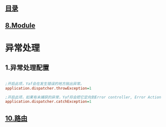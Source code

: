 ## [目录](https://github.com/yuncopy/yafr/blob/master/docs/index.md)

## [8.Module](https://github.com/yuncopy/yafr/blob/master/docs/yaf/8.Module.md)

# 异常处理

## 1.异常处理配置
```ini

;开启此项，Yaf会在发生错误的地方抛出异常。
application.dispatcher.throwException=1

;开启此项，如果有未捕获的异常，Yaf将会把它定向到Error controller, Error Action。
application.dispatcher.catchException=1

```

## [10.路由](https://github.com/yuncopy/yafr/blob/master/docs/yaf/10.路由.md)


